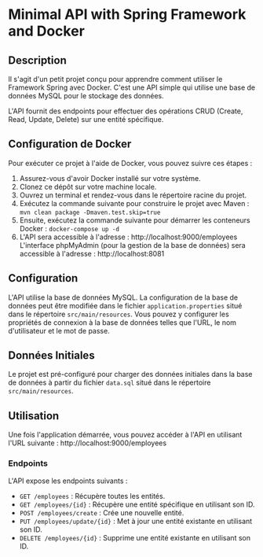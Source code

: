 # Minimal API with Spring Framework and Docker

## Description
Il s'agit d'un petit projet conçu pour apprendre comment utiliser le Framework Spring avec Docker.
C'est une API simple qui utilise une base de données MySQL pour le stockage des données.

L'API fournit des endpoints pour effectuer des opérations CRUD (Create, Read, Update, Delete) sur une entité spécifique.

## Configuration de Docker
Pour exécuter ce projet à l'aide de Docker, vous pouvez suivre ces étapes :

1. Assurez-vous d'avoir Docker installé sur votre système.
2. Clonez ce dépôt sur votre machine locale.
3. Ouvrez un terminal et rendez-vous dans le répertoire racine du projet.
4. Exécutez la commande suivante pour construire le projet avec Maven : `mvn clean package -Dmaven.test.skip=true`
5. Ensuite, exécutez la commande suivante pour démarrer les conteneurs Docker : `docker-compose up -d`
6. L'API sera accessible à l'adresse : http://localhost:9000/employees
L'interface phpMyAdmin (pour la gestion de la base de données) sera accessible à l'adresse : http://localhost:8081

## Configuration
L'API utilise la base de données MySQL. La configuration de la base de données peut être modifiée dans le fichier `application.properties` situé dans le répertoire `src/main/resources`. Vous pouvez y configurer les propriétés de connexion à la base de données telles que l'URL, le nom d'utilisateur et le mot de passe.

## Données Initiales
Le projet est pré-configuré pour charger des données initiales dans la base de données à partir du fichier `data.sql` situé dans le répertoire `src/main/resources`.

## Utilisation
Une fois l'application démarrée, vous pouvez accéder à l'API en utilisant l'URL suivante :
http://localhost:9000/employees

### Endpoints

L'API expose les endpoints suivants :

- `GET /employees` : Récupère toutes les entités.
- `GET /employees/{id}` : Récupère une entité spécifique en utilisant son ID.
- `POST /employees/create` : Crée une nouvelle entité.
- `PUT /employees/update/{id}` : Met à jour une entité existante en utilisant son ID.
- `DELETE /employees/{id}` : Supprime une entité existante en utilisant son ID.